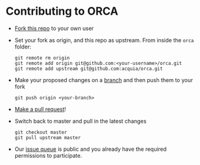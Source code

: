 # Contributing to ORCA

- [Fork this repo](https://help.github.com/articles/fork-a-repo/) to your own user
- Set your fork as origin, and this repo as upstream. From inside the `orca` folder:

  ```
  git remote rm origin
  git remote add origin git@github.com:<your-username>/orca.git
  git remote add upstream git@github.com:acquia/orca.git
  ```

- Make your proposed changes on a [branch](https://guides.github.com/activities/hello-world/#branch) and then push them to your fork

  ```
  git push origin <your-branch>
  ```

- [Make a pull request](https://help.github.com/articles/about-pull-requests/)!
- Switch back to master and pull in the latest changes

  ```
  git checkout master
  git pull upstream master
  ```

- Our [issue queue](https://github.com/acquia/orca/issues) is public and you already have the required permissions to participate.
